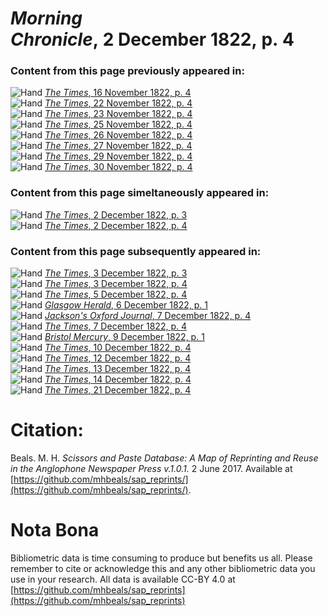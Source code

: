 # *Morning Chronicle*, 2 December 1822, p. 4  
  
### Content from this page previously appeared in:  
![Hand](http://scissorsandpaste.net/wp-content/uploads/2017/06/smallhandpointer.png) [*The Times*, 16 November 1822, p. 4](https://mhbeals.github.io/sap_html/The-Times/The-Times-16-November-1822-p-4)  
![Hand](http://scissorsandpaste.net/wp-content/uploads/2017/06/smallhandpointer.png) [*The Times*, 22 November 1822, p. 4](https://mhbeals.github.io/sap_html/The-Times/The-Times-22-November-1822-p-4)  
![Hand](http://scissorsandpaste.net/wp-content/uploads/2017/06/smallhandpointer.png) [*The Times*, 23 November 1822, p. 4](https://mhbeals.github.io/sap_html/The-Times/The-Times-23-November-1822-p-4)  
![Hand](http://scissorsandpaste.net/wp-content/uploads/2017/06/smallhandpointer.png) [*The Times*, 25 November 1822, p. 4](https://mhbeals.github.io/sap_html/The-Times/The-Times-25-November-1822-p-4)  
![Hand](http://scissorsandpaste.net/wp-content/uploads/2017/06/smallhandpointer.png) [*The Times*, 26 November 1822, p. 4](https://mhbeals.github.io/sap_html/The-Times/The-Times-26-November-1822-p-4)  
![Hand](http://scissorsandpaste.net/wp-content/uploads/2017/06/smallhandpointer.png) [*The Times*, 27 November 1822, p. 4](https://mhbeals.github.io/sap_html/The-Times/The-Times-27-November-1822-p-4)  
![Hand](http://scissorsandpaste.net/wp-content/uploads/2017/06/smallhandpointer.png) [*The Times*, 29 November 1822, p. 4](https://mhbeals.github.io/sap_html/The-Times/The-Times-29-November-1822-p-4)  
![Hand](http://scissorsandpaste.net/wp-content/uploads/2017/06/smallhandpointer.png) [*The Times*, 30 November 1822, p. 4](https://mhbeals.github.io/sap_html/The-Times/The-Times-30-November-1822-p-4)  
  
### Content from this page simeltaneously appeared in:  
![Hand](http://scissorsandpaste.net/wp-content/uploads/2017/06/smallhandpointer.png) [*The Times*, 2 December 1822, p. 3](https://mhbeals.github.io/sap_html/The-Times/The-Times-2-December-1822-p-3)  
![Hand](http://scissorsandpaste.net/wp-content/uploads/2017/06/smallhandpointer.png) [*The Times*, 2 December 1822, p. 4](https://mhbeals.github.io/sap_html/The-Times/The-Times-2-December-1822-p-4)  
  
### Content from this page subsequently appeared in:  
![Hand](http://scissorsandpaste.net/wp-content/uploads/2017/06/smallhandpointer.png) [*The Times*, 3 December 1822, p. 3](https://mhbeals.github.io/sap_html/The-Times/The-Times-3-December-1822-p-3)  
![Hand](http://scissorsandpaste.net/wp-content/uploads/2017/06/smallhandpointer.png) [*The Times*, 3 December 1822, p. 4](https://mhbeals.github.io/sap_html/The-Times/The-Times-3-December-1822-p-4)  
![Hand](http://scissorsandpaste.net/wp-content/uploads/2017/06/smallhandpointer.png) [*The Times*, 5 December 1822, p. 4](https://mhbeals.github.io/sap_html/The-Times/The-Times-5-December-1822-p-4)  
![Hand](http://scissorsandpaste.net/wp-content/uploads/2017/06/smallhandpointer.png) [*Glasgow Herald*, 6 December 1822, p. 1](https://mhbeals.github.io/sap_html/Glasgow-Herald/Glasgow-Herald-6-December-1822-p-1)  
![Hand](http://scissorsandpaste.net/wp-content/uploads/2017/06/smallhandpointer.png) [*Jackson's Oxford Journal*, 7 December 1822, p. 4](https://mhbeals.github.io/sap_html/Jackson's-Oxford-Journal/Jackson's-Oxford-Journal-7-December-1822-p-4)  
![Hand](http://scissorsandpaste.net/wp-content/uploads/2017/06/smallhandpointer.png) [*The Times*, 7 December 1822, p. 4](https://mhbeals.github.io/sap_html/The-Times/The-Times-7-December-1822-p-4)  
![Hand](http://scissorsandpaste.net/wp-content/uploads/2017/06/smallhandpointer.png) [*Bristol Mercury*, 9 December 1822, p. 1](https://mhbeals.github.io/sap_html/Bristol-Mercury/Bristol-Mercury-9-December-1822-p-1)  
![Hand](http://scissorsandpaste.net/wp-content/uploads/2017/06/smallhandpointer.png) [*The Times*, 10 December 1822, p. 4](https://mhbeals.github.io/sap_html/The-Times/The-Times-10-December-1822-p-4)  
![Hand](http://scissorsandpaste.net/wp-content/uploads/2017/06/smallhandpointer.png) [*The Times*, 12 December 1822, p. 4](https://mhbeals.github.io/sap_html/The-Times/The-Times-12-December-1822-p-4)  
![Hand](http://scissorsandpaste.net/wp-content/uploads/2017/06/smallhandpointer.png) [*The Times*, 13 December 1822, p. 4](https://mhbeals.github.io/sap_html/The-Times/The-Times-13-December-1822-p-4)  
![Hand](http://scissorsandpaste.net/wp-content/uploads/2017/06/smallhandpointer.png) [*The Times*, 14 December 1822, p. 4](https://mhbeals.github.io/sap_html/The-Times/The-Times-14-December-1822-p-4)  
![Hand](http://scissorsandpaste.net/wp-content/uploads/2017/06/smallhandpointer.png) [*The Times*, 21 December 1822, p. 4](https://mhbeals.github.io/sap_html/The-Times/The-Times-21-December-1822-p-4)  


# Citation: 

Beals. M. H. *Scissors and Paste Database: A Map of Reprinting and Reuse in the Anglophone Newspaper Press v.1.0.1.* 2 June 2017. Available at [https://github.com/mhbeals/sap_reprints/](https://github.com/mhbeals/sap_reprints/). 

# Nota Bona

Bibliometric data is time consuming to produce but benefits us all. Please remember to cite or acknowledge this and any other bibliometric data you use in your research. All data is available CC-BY 4.0 at [https://github.com/mhbeals/sap_reprints](https://github.com/mhbeals/sap_reprints)